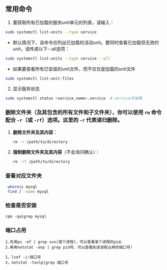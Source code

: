 ## 常用命令

1. 要获取所有已加载的服务unit单元的列表，请输入：
```bash
sudo systemctl list-units --type service
```
- 默认情况下，该命令仅列出已加载的活动unit。要同时查看已加载但无效的unit，请传递以下--all选项：
```bash
sudo systemctl list-units --type service --all
```
- 如果要查看所有已安装的unit文件，而不仅仅是加载的unit文件
```bash
sudo systemctl list-unit-files
```

2. 显示服务状态
```bash
sudo systemctl status <service_name>.service  #.service可省略
```


### 删除文件夹（及其包含的所有文件和子文件夹），你可以使用 `rm` 命令配合 `-r`（或 `-rf`）选项。这里的 `-r` 代表递归删除。

1. **删除文件夹及其内容**：
   ```bash
   rm -r /path/to/directory
   ```

2. **强制删除文件夹及其内容**（不会询问确认）：
   ```bash
   rm -rf /path/to/directory
   ```


### 查看对应文件夹
```bash
 whereis mysql
 find / -name mysql
```

### 检查是否安装
```
rpm -qa|grep mysql
```

### 端口占用

```
1.先用ps -ef | grep xxx(某个进程)，可以查看某个进程的pid。
2.再用netstat -anp | grep pid号，可以查看到该进程占用的端口号!

1，lsof -i:端口号
2，netstat -tunlp|grep 端口号
```
